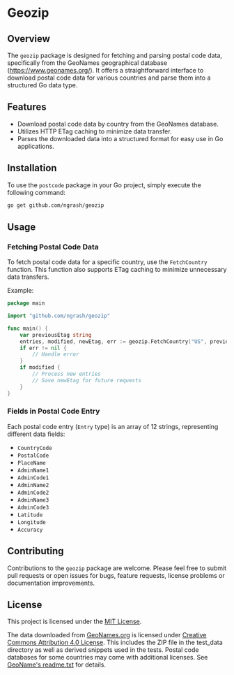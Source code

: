 # Geozip

## Overview
The `geozip` package is designed for fetching and parsing postal code data, specifically from the GeoNames geographical database (https://www.geonames.org/). 
It offers a straightforward interface to download postal code data for various countries and parse them into a structured Go data type.

## Features
- Download postal code data by country from the GeoNames database.
- Utilizes HTTP ETag caching to minimize data transfer.
- Parses the downloaded data into a structured format for easy use in Go applications.

## Installation
To use the `postcode` package in your Go project, simply execute the following command:

```bash
go get github.com/ngrash/geozip
```

## Usage

### Fetching Postal Code Data
To fetch postal code data for a specific country, use the `FetchCountry` function. This function also supports ETag caching to minimize unnecessary data transfers.

Example:
```go
package main

import "github.com/ngrash/geozip"

func main() {
    var previousEtag string
    entries, modified, newEtag, err := geozip.FetchCountry("US", previousEtag)
    if err != nil {
        // Handle error
    }
    if modified {
        // Process new entries
        // Save newEtag for future requests
    }
}
```

### Fields in Postal Code Entry
Each postal code entry (`Entry` type) is an array of 12 strings, representing different data fields:

- `CountryCode`
- `PostalCode`
- `PlaceName`
- `AdminName1`
- `AdminCode1`
- `AdminName2`
- `AdminCode2`
- `AdminName3`
- `AdminCode3`
- `Latitude`
- `Longitude`
- `Accuracy`

## Contributing
Contributions to the `geozip` package are welcome. Please feel free to submit pull requests or open issues for bugs, feature requests, license problems or documentation improvements.

## License
This project is licensed under the [MIT License](LICENSE).

The data downloaded from [GeoNames.org](http://geonames.org) is licensed under [Creative Commons Attribution 4.0 License](https://creativecommons.org/licenses/by/4.0/).
This includes the ZIP file in the test_data directory as well as derived snippets used in the tests.
Postal code databases for some countries may come with additional licenses. See [GeoName's readme.txt](https://download.geonames.org/export/zip/readme.txt) for details.
